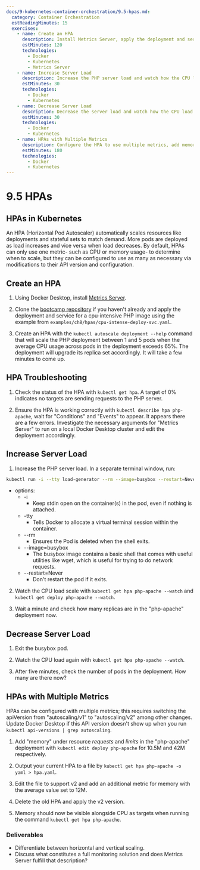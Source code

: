 ```yaml
---
docs/9-kubernetes-container-orchestration/9.5-hpas.md:
  category: Container Orchestration
  estReadingMinutes: 15
  exercises:
    - name: Create an HPA
      description: Install Metrics Server, apply the deployment and service for a CPU-intensive PHP image, and create an HPA that will scale the PHP deployment based on CPU usage.
      estMinutes: 120
      technologies:
        - Docker
        - Kubernetes
        - Metrics Server
    - name: Increase Server Load
      description: Increase the PHP server load and watch how the CPU load scales.
      estMinutes: 30
      technologies:
        - Docker
        - Kubernetes
    - name: Decrease Server Load
      description: Decrease the server load and watch how the CPU load scales down.
      estMinutes: 30
      technologies:
        - Docker
        - Kubernetes
    - name: HPAs with Multiple Metrics
      description: Configure the HPA to use multiple metrics, add memory as a resource in the PHP-Apache deployment, update the HPA, and verify its functionality.
      estMinutes: 180
      technologies:
        - Docker
        - Kubernetes
---
```


# 9.5 HPAs

## HPAs in Kubernetes

An HPA (Horizontal Pod Autoscaler) automatically scales resources like deployments and stateful sets to match demand. More pods are deployed as load increases and vice versa when load decreases. By default, HPAs can only use one metric- such as CPU or memory usage- to determine when to scale, but they can be configured to use as many as necessary via modifications to their API version and configuration.

## Create an HPA

1. Using Docker Desktop, install [Metrics Server](https://github.com/kubernetes-sigs/metrics-server#deployment).

2. Clone the [bootcamp repository](https://github.com/liatrio/devops-bootcamp.git) if you haven't already and apply the deployment and service for a cpu-intensive PHP image using the example from `examples/ch8/hpas/cpu-intense-deploy-svc.yaml`.

3. Create an HPA with the `kubectl autoscale deployment --help` command that will scale the PHP deployment between 1 and 5 pods when the average CPU usage across pods in the deployment exceeds 65%. The deployment will upgrade its replica set accordingly. It will take a few minutes to come up.

## HPA Troubleshooting

1. Check the status of the HPA with `kubectl get hpa`. A target of 0% indicates no targets are sending requests to the PHP server.

2. Ensure the HPA is working correctly with `kubectl describe hpa php-apache`, wait for "Conditions" and "Events" to appear.
It appears there are a few errors. Investigate the necessary arguments for "Metrics Server" to run on a local Docker Desktop cluster and edit the deployment accordingly.

## Increase Server Load

1. Increase the PHP server load. In a separate terminal window, run:

```bash
kubectl run -i --tty load-generator --rm --image=busybox --restart=Never -- /bin/sh -c "while sleep 0.01; do wget -q -O- http://php-apache; done"
```

- options:
  - -i
    - Keep stdin open on the container(s) in the pod, even if nothing is attached.
  - -tty
    - Tells Docker to allocate a virtual terminal session within the container.
  - --rm
    - Ensures the Pod is deleted when the shell exits.
  - --image=busybox
    - The busybox image contains a basic shell that comes with useful utilities like wget, which is useful for trying to do network requests.
  - --restart=Never
    - Don't restart the pod if it exits.

2. Watch the CPU load scale with `kubectl get hpa php-apache --watch` and `kubectl get deploy php-apache --watch`.

3. Wait a minute and check how many replicas are in the "php-apache" deployment now.

## Decrease Server Load

1. Exit the busybox pod.

2. Watch the CPU load again with `kubectl get hpa php-apache --watch`.

3. After five minutes, check the number of pods in the deployment. How many are there now?

## HPAs with Multiple Metrics

HPAs can be configured with multiple metrics; this requires switching the apiVersion from "autoscaling/v1" to "autoscaling/v2" among other changes. Update Docker Desktop if this API version doesn't show up when you run `kubectl api-versions | grep autoscaling`.

1. Add "memory" under resource *requests* and *limits* in the "php-apache" deployment with `kubectl edit deploy php-apache` for 10.5M and 42M respectively.

2. Output your current HPA to a file by `kubectl get hpa php-apache -o yaml > hpa.yaml`.

3. Edit the file to support v2 and add an additional metric for memory with the average value set to 12M.

4. Delete the old HPA and apply the v2 version.

5. Memory should now be visible alongside CPU as targets when running the command `kubectl get hpa php-apache`.

### Deliverables

- Differentiate between horizontal and vertical scaling.
- Discuss what constitutes a full monitoring solution and does Metrics Server fulfill that description?
